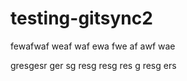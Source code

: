 # testing-gitsync2

fewafwaf
weaf
waf
ewa
fwe
af
awf
wae


gresgesr
ger
sg
resg
resg
res
g
resg
ers
